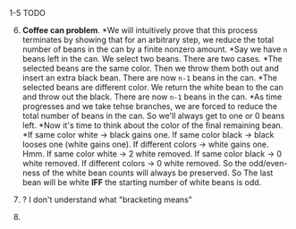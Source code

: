 


1-5 TODO


6. **Coffee can problem**. 
*We will intuitively prove that this process terminates by showing that for an arbitrary step, we reduce the total number of beans in the can by a finite nonzero amount. 
*Say we have `n` beans left in the can. We select two beans. There are two cases.
  *The selected beans are the same color. Then we throw them both out and insert an extra black bean. There are now `n-1` beans in the can.
  *The selected beans are different color. We return the white bean to the can and throw out the black. There are now `n-1` beans in the can. 
*As time progresses and we take tehse branches, we are forced to reduce the total number of beans in the can. So we'll always get to one or 0 beans left.
*Now it's time to think about the color of the final remaining bean. 
  *If same color white -> black gains one. If same color black -> black looses one (white gains one). If different colors -> white gains one. Hmm. If same color white -> 2 white removed. If same color black -> 0 white removed. If different colors -> 0 white removed. So the odd/even-ness of the white bean counts will always be preserved. So The last bean will be white **IFF** the starting number of white beans is odd.

7. ? I don't understand what "bracketing means"

8. 